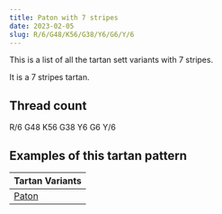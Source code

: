```yaml
---
title: Paton with 7 stripes
date: 2023-02-05
slug: R/6/G48/K56/G38/Y6/G6/Y/6
---
```

This is a list of all the tartan sett variants with 7 stripes.

It is a 7 stripes tartan.


## Thread count
R/6 G48 K56 G38 Y6 G6 Y/6

## Examples of this tartan pattern

| Tartan Variants |
|---------------|
| [Paton](/variants/r/6/g48/k56/g38/y6/g6/y/6-g008000-k000000-rc00000-yf0c000)||
